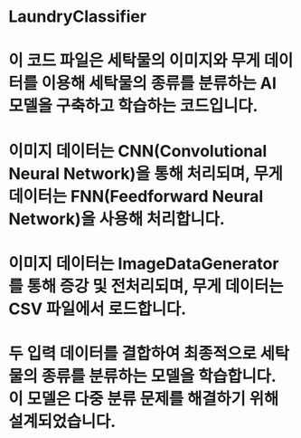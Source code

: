 # LaundryClassifier

# 이 코드 파일은 세탁물의 이미지와 무게 데이터를 이용해 세탁물의 종류를 분류하는 AI 모델을 구축하고 학습하는 코드입니다.
# 이미지 데이터는 CNN(Convolutional Neural Network)을 통해 처리되며, 무게 데이터는 FNN(Feedforward Neural Network)을 사용해 처리합니다.
# 이미지 데이터는 ImageDataGenerator를 통해 증강 및 전처리되며, 무게 데이터는 CSV 파일에서 로드합니다.
# 두 입력 데이터를 결합하여 최종적으로 세탁물의 종류를 분류하는 모델을 학습합니다. 이 모델은 다중 분류 문제를 해결하기 위해 설계되었습니다.
